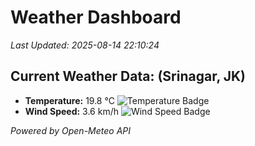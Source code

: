 
# Weather Dashboard

_Last Updated: 2025-08-14 22:10:24_

## Current Weather Data: (Srinagar, JK)
- **Temperature:** 19.8 °C ![Temperature Badge](https://img.shields.io/badge/Temperature-Low%20Temp-blue)
- **Wind Speed:** 3.6 km/h ![Wind Speed Badge](https://img.shields.io/badge/Wind%20Speed-Light%20Wind-blue)

*Powered by Open-Meteo API*

